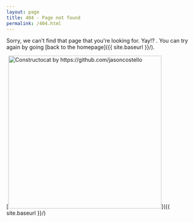 ```yaml
---
layout: page
title: 404 - Page not found
permalink: /404.html
---
```


Sorry, we can't find that page that you're looking for. Yay!? . You can try again by going [back to the homepage]({{ site.baseurl }}/).

[<img src="{{ site.baseurl }}/images/404.jpg" alt="Constructocat by https://github.com/jasoncostello" style="width: 400px;"/>]({{ site.baseurl }}/)
